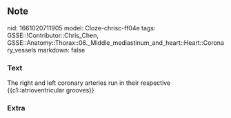 ## Note
nid: 1661020711905
model: Cloze-chrisc-ff04e
tags: GSSE::!Contributor::Chris_Chen, GSSE::Anatomy::Thorax::06._Middle_mediastinum_and_heart::Heart::Coronary_vessels
markdown: false

### Text
<div class='toggle'>
  The right and left coronary arteries run in their respective
  {{c1::atrioventricular grooves}}
</div>

### Extra

